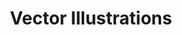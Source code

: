 ---
layout: topic
permalink: /learning/vector-illustrations/
id: illustrations
title: Vector Illustrations
hide_navigation: true
infos:
  title: Vector Illustrations
  description: Learn Vector Illustrations and how to design SVGs
resources:
  - title: Step by Step Adobe Illustrator Tutorials (Youtube)
    url: https://www.youtube.com/user/jasonsecrest
projects_ideas:
  - title: Illustrate your own cartoon
  - title: Create an Instagram portfolio
  - title: Design a logo for your friend's project
  - title: Create your own Vector Brushes
---